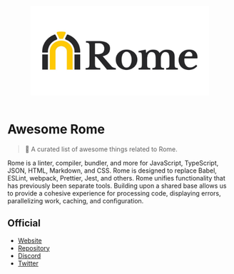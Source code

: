 <p align="center">
  <br>
  <img width="400" src="./media/rome.jpg" alt="logo of awesome-rome repository">
  <br>
  <br>
</p>

# Awesome Rome
> 🎉 A curated list of awesome things related to Rome.

Rome is a linter, compiler, bundler, and more for JavaScript, TypeScript, JSON, HTML, Markdown, and CSS.
Rome is designed to replace Babel, ESLint, webpack, Prettier, Jest, and others.
Rome unifies functionality that has previously been separate tools. Building upon a shared base allows us to provide a cohesive experience for processing code, displaying errors, parallelizing work, caching, and configuration.




## Official

- [Website](https://rome.tools/)
- [Repository](https://github.com/rome/tools)
- [Discord](https://discord.com/invite/9WxHa5d)
- [Twitter](https://twitter.com/romefrontend)